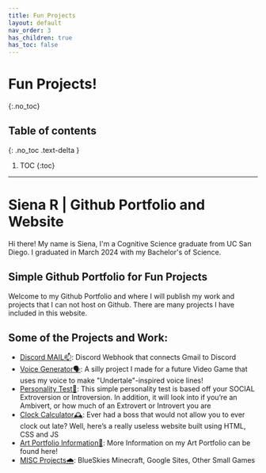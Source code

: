 ```yaml
---
title: Fun Projects
layout: default
nav_order: 3
has_children: true
has_toc: false
---
```


# Fun Projects!
{:.no_toc}

## Table of contents
{: .no_toc .text-delta }

1. TOC
{:toc}

---

# Siena R | Github Portfolio and Website
Hi there! My name is Siena, I'm a Cognitive Science graduate from UC San Diego. I graduated in March 2024 with my Bachelor's of Science.

## Simple Github Portfolio for Fun Projects
Welcome to my Github Portfolio and where I will publish my work and projects that I can not host on Github. There are many projects I have included in this website. 

## Some of the Projects and Work:
- [Discord MAIL📫](https://bellaingenue.github.io/docs/projects/pchildren/discordmail/): Discord Webhook that connects Gmail to Discord
- [Voice Generator🗣️](https://bellaingenue.github.io/docs/projects/pchildren/voicegenerator/): A silly project I made for a future Video Game that uses my voice to make "Undertale"-inspired voice lines!
- [Personality Test🔋](https://bellaingenue.github.io/docs/projects/pchildren/personalitytest/): This simple personality test is based off your SOCIAL Extroversion or Introversion. In addition, it will look into if you’re an Ambivert, or how much of an Extrovert or Introvert you are
- [Clock Calculator🕰️](https://bellaingenue.github.io/docs/projects/pchildren/clockcalculator/): Ever had a boss that would not allow you to ever clock out late? Well, here’s a really useless website built using HTML, CSS and JS
- [Art Portfolio Information🎨](https://www.sienasrivera.website/personal-projects/angeldemon-artwork): More Information on my Art Portfolio can be found here!
- [MISC Projects🌧️](https://www.sienasrivera.website/personal-projects): BlueSkies Minecraft, Google Sites, Other Small Games